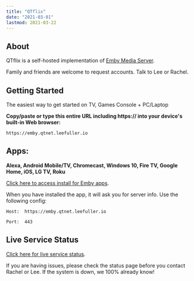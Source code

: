 ```yaml
---
title: "QTflix"
date: "2021-03-01"
lastmod: 2021-03-22
---
```


## About

QTflix is a self-hosted implementation of [Emby Media Server](https://emby.media/).

Family and friends are welcome to request accounts. Talk to Lee or Rachel.


## Getting Started

The easiest way to get started on TV, Games Console + PC/Laptop

**Copy/paste or type this entire URL including https:// into your device's built-in Web browser:**

```
https://emby.qtnet.leefuller.io
```

## Apps: 
**Alexa, Android Mobile/TV, Chromecast, Windows 10, Fire TV, Google Home, iOS, LG TV, Roku**

[Click here to access install for Emby apps](https://support.emby.media/support/solutions/44000610499).

When you have installed the app, it will ask you for server info. Use the following config:

    Host:  https://emby.qtnet.leefuller.io

    Port:  443

## Live Service Status

[Click here for live service status](https://uptime.statuscake.com/?TestID=zxyFr0T0gb).

If you are having issues, please check the status page before you contact Rachel or Lee. If the system is down, we 100% already know!
